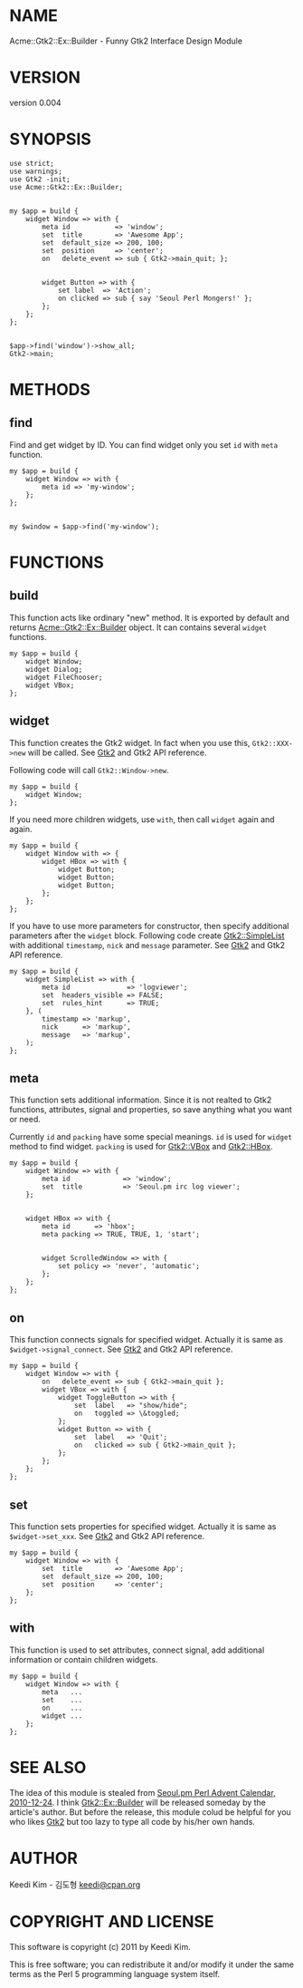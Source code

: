 # NAME

Acme::Gtk2::Ex::Builder - Funny Gtk2 Interface Design Module

# VERSION

version 0.004

# SYNOPSIS

    use strict;
    use warnings;
    use Gtk2 -init;
    use Acme::Gtk2::Ex::Builder;
    

    my $app = build {
        widget Window => with {
            meta id           => 'window';
            set  title        => 'Awesome App';
            set  default_size => 200, 100;
            set  position     => 'center';
            on   delete_event => sub { Gtk2->main_quit; };
    

            widget Button => with {
                set label  => 'Action';
                on clicked => sub { say 'Seoul Perl Mongers!' };
            };
        };
    };
    

    $app->find('window')->show_all;
    Gtk2->main;

# METHODS

## find

Find and get widget by ID.
You can find widget only you set `id` with `meta` function.

    my $app = build {
        widget Window => with {
            meta id => 'my-window';
        };
    };
    

    my $window = $app->find('my-window');

# FUNCTIONS

## build

This function acts like ordinary "new" method.
It is exported by default and returns [Acme::Gtk2::Ex::Builder](http://search.cpan.org/perldoc?Acme::Gtk2::Ex::Builder) object.
It can contains several `widget` functions.

    my $app = build {
        widget Window;
        widget Dialog;
        widget FileChooser;
        widget VBox;
    };

## widget

This function creates the Gtk2 widget.
In fact when you use this, `Gtk2::XXX->new` will be called.
See [Gtk2](http://search.cpan.org/perldoc?Gtk2) and Gtk2 API reference.

Following code will call `Gtk2::Window->new`.

    my $app = build {
        widget Window;
    };

If you need more children widgets,
use `with`, then call `widget` again and again.

    my $app = build {
        widget Window with => {
            widget HBox => with {
                widget Button;
                widget Button;
                widget Button;
            };
        };
    };

If you have to use more parameters for constructor,
then specify additional parameters after the `widget` block.
Following code create [Gtk2::SimpleList](http://search.cpan.org/perldoc?Gtk2::SimpleList) with
additional `timestamp`, `nick` and `message` parameter.
See [Gtk2](http://search.cpan.org/perldoc?Gtk2) and Gtk2 API reference.

    my $app = build {
        widget SimpleList => with {
            meta id              => 'logviewer';
            set  headers_visible => FALSE;
            set  rules_hint      => TRUE;
        }, (
            timestamp => 'markup',
            nick      => 'markup',
            message   => 'markup',
        );
    };

## meta

This function sets additional information.
Since it is not realted to Gtk2 functions,
attributes, signal and properties,
so save anything what you want or need.

Currently `id` and `packing` have some special meanings.
`id` is used for `widget` method to find widget.
`packing` is used for [Gtk2::VBox](http://search.cpan.org/perldoc?Gtk2::VBox) and [Gtk2::HBox](http://search.cpan.org/perldoc?Gtk2::HBox).

    my $app = build {
        widget Window => with {
            meta id             => 'window';
            set  title          => 'Seoul.pm irc log viewer';
        };
    

        widget HBox => with {
            meta id      => 'hbox';
            meta packing => TRUE, TRUE, 1, 'start';
    

            widget ScrolledWindow => with {
                set policy => 'never', 'automatic';
            };
        };
    };

## on

This function connects signals for specified widget.
Actually it is same as `$widget->signal_connect`.
See [Gtk2](http://search.cpan.org/perldoc?Gtk2) and Gtk2 API reference.

    my $app = build {
        widget Window => with {
            on   delete_event => sub { Gtk2->main_quit };
            widget VBox => with {
                widget ToggleButton => with {
                    set  label   => "show/hide";
                    on   toggled => \&toggled;
                };
                widget Button => with {
                    set  label   => 'Quit';
                    on   clicked => sub { Gtk2->main_quit };
                };
            };
        };
    };

## set

This function sets properties for specified widget.
Actually it is same as `$widget->set_xxx`.
See [Gtk2](http://search.cpan.org/perldoc?Gtk2) and Gtk2 API reference.

    my $app = build {
        widget Window => with {
            set  title        => 'Awesome App';
            set  default_size => 200, 100;
            set  position     => 'center';
        };
    };

## with

This function is used to set attributes,
connect signal, add additional information or
contain children widgets.

    my $app = build {
        widget Window => with {
            meta   ...
            set    ...
            on     ...
            widget ...
        };
    };

# SEE ALSO

The idea of this module is stealed from
[Seoul.pm Perl Advent Calendar, 2010-12-24](http://advent.perl.kr/2010-12-24.html).
I think [Gtk2::Ex::Builder](http://search.cpan.org/perldoc?Gtk2::Ex::Builder) will be released someday by the article's author.
But before the release, this module colud be helpful for you
who likes [Gtk2](http://search.cpan.org/perldoc?Gtk2) but too lazy to type all code by his/her own hands.

# AUTHOR

Keedi Kim - 김도형 <keedi@cpan.org>

# COPYRIGHT AND LICENSE

This software is copyright (c) 2011 by Keedi Kim.

This is free software; you can redistribute it and/or modify it under
the same terms as the Perl 5 programming language system itself.
